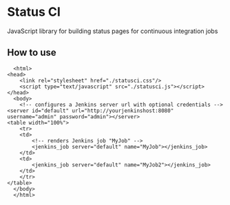 Status CI
===

JavaScript library for building status pages for continuous integration jobs


How to use
---

      <html>
	<head>
	    <link rel="stylesheet" href="./statusci.css"/>
	    <script type="text/javascript" src="./statusci.js"></script>
	</head>
      <body>
      	<!-- configures a Jenkins server url with optional credentials -->
	<server id="default" url="http://yourjenkinshost:8080" username="admin" password="admin"></server>
	<table width="100%">
	    <tr>
		<td>
		    <!-- renders Jenkins job "MyJob" -->
		    <jenkins_job server="default" name="MyJob"></jenkins_job>
		</td>
		<td>
		    <jenkins_job server="default" name="MyJob2"></jenkins_job>
		</td>
	    </tr>
	</table>
      </body>
      </html>
